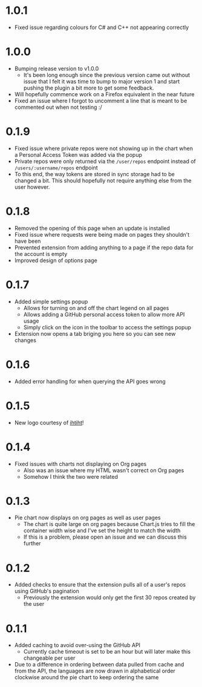 # 1.0.1
- Fixed issue regarding colours for C# and C++ not appearing correctly

# 1.0.0
- Bumping release version to v1.0.0
    - It's been long enough since the previous version came out without issue that I felt it was time to bump to major version 1 and start pushing the plugin a bit more to get some feedback.
- Will hopefully commence work on a Firefox equivalent in the near future
- Fixed an issue where I forgot to uncomment a line that is meant to be commented out when not testing :/

# 0.1.9
- Fixed issue where private repos were not showing up in the chart when a Personal Access Token was added via the popup
- Private repos were only returned via the `/user/repos` endpoint instead of `/users/:username/repos` endpoint
- To this end, the way tokens are stored in sync storage had to be changed a bit. This should hopefully not require anything else from the user however.

# 0.1.8
- Removed the opening of this page when an update is installed
- Fixed issue where requests were being made on pages they shouldn't have been
- Prevented extension from adding anything to a page if the repo data for the account is empty
- Improved design of options page

# 0.1.7
- Added simple settings popup
    - Allows for turning on and off the chart legend on all pages
    - Allows adding a GitHub personal access token to allow more API usage
    - Simply click on the icon in the toolbar to access the settings popup
- Extension now opens a tab briging you here so you can see new changes

# 0.1.6
- Added error handling for when querying the API goes wrong

# 0.1.5
- New logo courtesy of [ihtiht](https://github.com/ihtiht)!

# 0.1.4
- Fixed issues with charts not displaying on Org pages
    - Also was an issue where my HTML wasn't correct on Org pages
    - Somehow I think the two were related

# 0.1.3
- Pie chart now displays on org pages as well as user pages
    - The chart is quite large on org pages because Chart.js tries to fill the container width wise and I've set the height to match the width
    - If this is a problem, please open an issue and we can discuss this further

# 0.1.2
- Added checks to ensure that the extension pulls all of a user's repos using GitHub's pagination
    - Previously the extension would only get the first 30 repos created by the user

# 0.1.1
- Added caching to avoid over-using the GitHub API
    - Currently cache timeout is set to be an hour but will later make this changeable per user
- Due to a difference in ordering between data pulled from cache and from the API, the languages are now drawn in alphabetical order clockwise around the pie chart to keep ordering the same
